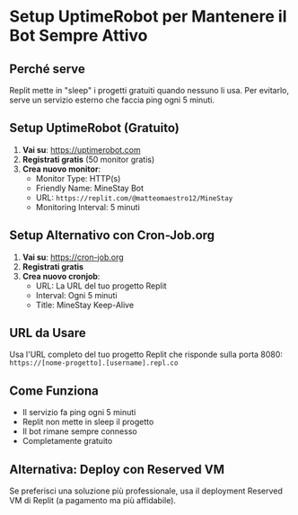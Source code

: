 # Setup UptimeRobot per Mantenere il Bot Sempre Attivo

## Perché serve
Replit mette in "sleep" i progetti gratuiti quando nessuno li usa. Per evitarlo, serve un servizio esterno che faccia ping ogni 5 minuti.

## Setup UptimeRobot (Gratuito)

1. **Vai su**: https://uptimerobot.com
2. **Registrati gratis** (50 monitor gratis)
3. **Crea nuovo monitor**:
   - Monitor Type: HTTP(s)
   - Friendly Name: MineStay Bot
   - URL: `https://replit.com/@matteomaestro12/MineStay`
   - Monitoring Interval: 5 minuti

## Setup Alternativo con Cron-Job.org

1. **Vai su**: https://cron-job.org
2. **Registrati gratis**
3. **Crea nuovo cronjob**:
   - URL: La URL del tuo progetto Replit
   - Interval: Ogni 5 minuti
   - Title: MineStay Keep-Alive

## URL da Usare
Usa l'URL completo del tuo progetto Replit che risponde sulla porta 8080:
`https://[nome-progetto].[username].repl.co`

## Come Funziona
- Il servizio fa ping ogni 5 minuti
- Replit non mette in sleep il progetto
- Il bot rimane sempre connesso
- Completamente gratuito

## Alternativa: Deploy con Reserved VM
Se preferisci una soluzione più professionale, usa il deployment Reserved VM di Replit (a pagamento ma più affidabile).